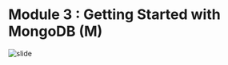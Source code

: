 # Module 3 : Getting Started with MongoDB (M)

![slide](./m3_01_Introduction_to_the_Express_Framework.PNG)
